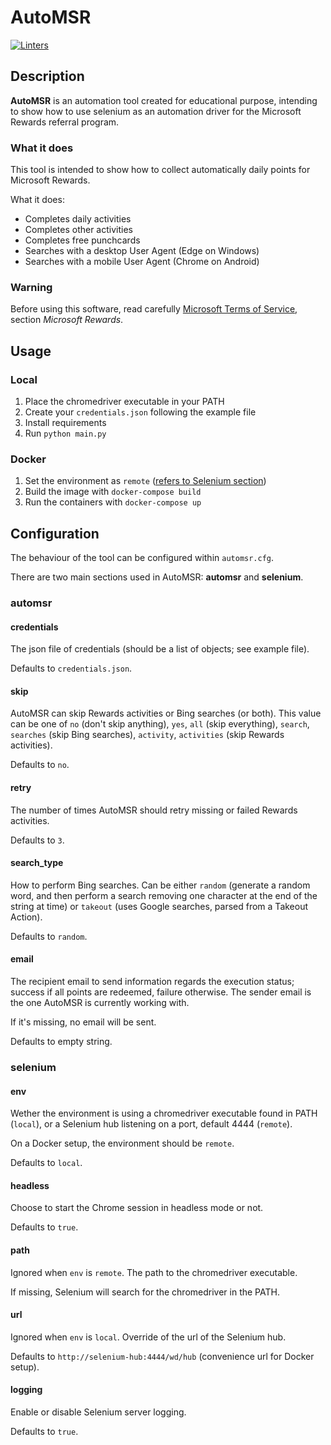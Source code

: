 # AutoMSR
[![Linters](https://github.com/Crissal1995/auto_msrewards/actions/workflows/linters.yaml/badge.svg)](https://github.com/Crissal1995/auto_msrewards/actions/workflows/linters.yaml)

## Description
**AutoMSR** is an automation tool created for educational purpose, 
intending to show how to use selenium as an automation driver
for the Microsoft Rewards referral program.

### What it does
This tool is intended to show how to collect automatically daily points for
Microsoft Rewards.

What it does:
- Completes daily activities
- Completes other activities
- Completes free punchcards
- Searches with a desktop User Agent (Edge on Windows)
- Searches with a mobile User Agent (Chrome on Android)

### Warning
Before using this software, read carefully [Microsoft Terms of Service][1],
section _Microsoft Rewards_.

## Usage
### Local
1. Place the chromedriver executable in your PATH
2. Create your `credentials.json` following the example file
3. Install requirements
4. Run `python main.py`
### Docker
1. Set the environment as `remote` ([refers to Selenium section](#selenium))
2. Build the image with `docker-compose build`
3. Run the containers with `docker-compose up`

## Configuration
The behaviour of the tool can be configured within `automsr.cfg`.

There are two main sections used in AutoMSR: **automsr** and **selenium**.

### automsr
#### credentials
The json file of credentials (should be a list of objects; see example file).

Defaults to `credentials.json`.

#### skip
AutoMSR can skip Rewards activities or Bing searches (or both). 
This value can be one of 
`no` (don't skip anything), 
`yes`, `all` (skip everything),
`search`, `searches` (skip Bing searches), 
`activity`, `activities` (skip Rewards activities).

Defaults to `no`.

#### retry
The number of times AutoMSR should retry missing or failed Rewards activities.

Defaults to `3`.

#### search_type
How to perform Bing searches. 
Can be either `random` 
(generate a random word, and then perform a search removing
one character at the end of the string at time) or `takeout` 
(uses Google searches, parsed from a Takeout Action).

Defaults to `random`.

#### email
The recipient email to send information regards the execution status; success if 
all points are redeemed, failure otherwise. 
The sender email is the one AutoMSR is currently working with.

If it's missing, no email will be sent.

Defaults to empty string.

### selenium
#### env
Wether the environment is using a chromedriver executable found in PATH (`local`), 
or a Selenium hub listening on a port, default 4444 (`remote`).

On a Docker setup, the environment should be `remote`.

Defaults to `local`.

#### headless
Choose to start the Chrome session in headless mode or not.

Defaults to `true`.

#### path
Ignored when `env` is `remote`. The path to the chromedriver executable.

If missing, Selenium will search for the chromedriver in the PATH.

#### url
Ignored when `env` is `local`. Override of the url of the Selenium hub.

Defaults to `http://selenium-hub:4444/wd/hub` (convenience url for Docker setup).

#### logging
Enable or disable Selenium server logging.

Defaults to `true`.

[1]: https://www.microsoft.com/servicesagreement
